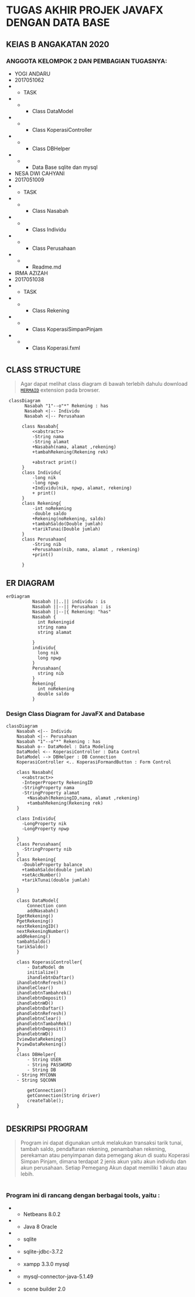 # TUGAS AKHIR PROJEK JAVAFX DENGAN DATA BASE
## KElAS B ANGAKATAN 2020
### ANGGOTA KELOMPOK 2 DAN PEMBAGIAN TUGASNYA:
* YOGI ANDARU
* 2017051062
* * TASK
* * * Class DataModel
* * * Class KoperasiController
* * * Class DBHelper
* * * Data Base sqlite dan mysql
* NESA DWI CAHYANI
* 2017051009
* * TASK
* * * Class Nasabah
* * * Class Individu
* * * Class Perusahaan
* * * Readme.md
* IRMA AZIZAH 
* 2017051038
* * TASK
* * * Class Rekening
* * * Class KoperasiSimpanPinjam
* * * Class Koperasi.fxml
#

## CLASS STRUCTURE
> Agar dapat melihat class diagram di bawah terlebih dahulu download [`MERMAID`](https://www.google.com/url?sa=t&rct=j&q=&esrc=s&source=web&cd=&cad=rja&uact=8&ved=2ahUKEwiI0pbxo__yAhUDSX0KHRo9CSgQFnoECAMQAQ&url=https%3A%2F%2Fchrome.google.com%2Fwebstore%2Fdetail%2Fmermaid-diagrams%2Fphfcghedmopjadpojhmmaffjmfiakfil&usg=AOvVaw3XUo81gMc0iadYNU_ZxFRU) extension pada browser.


```mermaid
 classDiagram
       Nasabah "1"--o"*" Rekening : has
       Nasabah <|-- Individu
       Nasabah <|-- Perusahaan

      class Nasabah{
          <<abstract>>
          -String nama 
          -String alamat 
          +Nasabah(nama, alamat ,rekening)
          +tambahRekening(Rekening rek)

          +abstract print()
      }
      class Individu{
          -long nik
          -long npwp
          +Individu(nik, npwp, alamat, rekening)
          + print()
      }
      class Rekening{
          -int noRekening
          -double saldo
          +Rekening(noRekening, saldo)
          +tambahSaldo(Double jumlah)
          +tarikTunai(Double jumlah)
      }
      class Perusahaan{
          -String nib
          +Perusahaan(nib, nama, alamat , rekening)
          +print()
      
      }
```
## ER DIAGRAM
```mermaid
erDiagram
          Nasabah ||..|| individu : is
          Nasabah ||--|| Perusahaan : is
          Nasabah ||--|{ Rekening: "has"
          Nasabah {
            int Rekeningid
            string nama
            string alamat

          }
          individu{
            long nik
            long npwp
          }
          Perusahaan{
            string nib
          }
          Rekening{
            int noRekening
            double saldo
          }
```
### Design Class Diagram for JavaFX and Database
```mermaid
classDiagram
    Nasabah <|-- Individu
    Nasabah <|-- Perusahaan
    Nasabah "1"--o"*" Rekening : has
    Nasabah o-- DataModel : Data Modeling
    DataModel <-- KoperasiController : Data Control
    DataModel --> DBHelper : DB Connection
    KoperasiController <.. KoperasiFormandButton : Form Control      

    class Nasabah{
      <<abstract>>
      -IntegerProperty RekeningID
      -StringProperty nama
      -StringProperty alamat
        +Nasabah(RekeningID,nama, alamat ,rekening)
        +tambahRekening(Rekening rek)
    }
    
    class Individu{
      -LongProperty nik
      -LongProperty npwp

    }
    class Perusahaan{
      -StringProperty nib
    }
    class Rekening{
      -DoubleProperty balance
      +tambahSaldo(double jumlah)
      +setAccNumber()
      +tarikTunai(double jumlah)

    }

    class DataModel{
        Connection conn
        addNasabah()
	IgetRekening()
	PgetRekening()
	nextRekeningID()
	nextRekeningNumber()
	addRekening()
	tambahSaldo()
	tarikSaldo()
    }

    class KoperasiController{
        - DataModel dm
        initialize()
        ihandlebtnDaftar()
	ihandlebtnRefresh()
	ihandleClear()
	ihandlebtnTambahrek()
	ihandlebtnDeposit()
	ihandlebtnWD()
	phandlebtnDaftar()
	phandlebtnRefresh()
	phandlebtnClear()	
	phandlebtnTambahRek()	
	phandlebtnDeposit()
	phandlebtnWD()
	IviewDataRekening()
	PviewDataRekening()
    }
    class DBHelper{
        - String USER
        - String PASSWORD
        - String DB
	- String MYCONN
	- String SQCONN

        getConnection()
        getConnection(String driver)
        createTable();
    }
            
```
## DESKRIPSI PROGRAM
> Program ini dapat digunakan untuk melakukan 
 transaksi tarik tunai, tambah saldo, pendaftaran rekening, penambahan rekening, perekaman atau penyimpanan data 
 pemegang akun di suatu Koperasi Simpan Pinjam, 
 dimana terdapat 2 jenis akun yaitu akun 
 individu dan akun perusahaan. Setiap Pemegang 
 Akun dapat memiliki 1 akun atau lebih. 
#
### Program ini di rancang dengan berbagai tools, yaitu : 
* *  Netbeans 8.0.2
* *  Java 8 Oracle
* *  sqlite
* *  sqlite-jdbc-3.7.2  
* *  xampp 3.3.0 mysql
* *  mysql-connector-java-5.1.49
* *  scene builder 2.0
